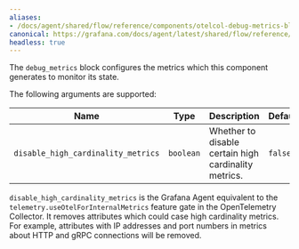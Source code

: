 ```yaml
---
aliases:
- /docs/agent/shared/flow/reference/components/otelcol-debug-metrics-block/
canonical: https://grafana.com/docs/agent/latest/shared/flow/reference/components/otelcol-debug-metrics-block/
headless: true
---
```


The `debug_metrics` block configures the metrics which this component generates to monitor its state.

The following arguments are supported:

Name | Type | Description | Default | Required
---- | ---- | ----------- | ------- | --------
`disable_high_cardinality_metrics` | `boolean` | Whether to disable certain high cardinality metrics. | `false` | no

`disable_high_cardinality_metrics` is the Grafana Agent equivalent to the
`telemetry.useOtelForInternalMetrics` feature gate in the OpenTelemetry
Collector. It removes attributes which could case high cardinality metrics. For
example, attributes with IP addresses and port numbers in metrics about HTTP
and gRPC connections will be removed.
